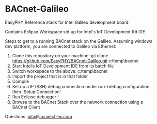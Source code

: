 # BACnet-Galileo
EasyPHY Reference stack for Intel Galileo development board

Contains Eclipse Workspace set up for Intel's IoT Development Kit IDE 
 
Steps to get to a running BACnet stack on the Galileo. Assuming windows dev platform, you are connected to Galileo via Ethernet:

1. Clone this repository on your machine: git clone https://github.com/EasyPHY/BACnet-Galileo.git c:\temp\bacnet
2. Start Intelis IoT Development IDE from its batch file
3. Switch workspace to the above: c:\temp\bacnet
4. Import the project that is in that folder
5. Compile
6. Set up a IP (SSH) debug connection under run->debug configuration, then 'Setup Connection'
7. Run Eclipse debugger !
8. Browse to the BACnet Stack over the network connection using a BACnet Client

Questions: info@connect-ex.com


